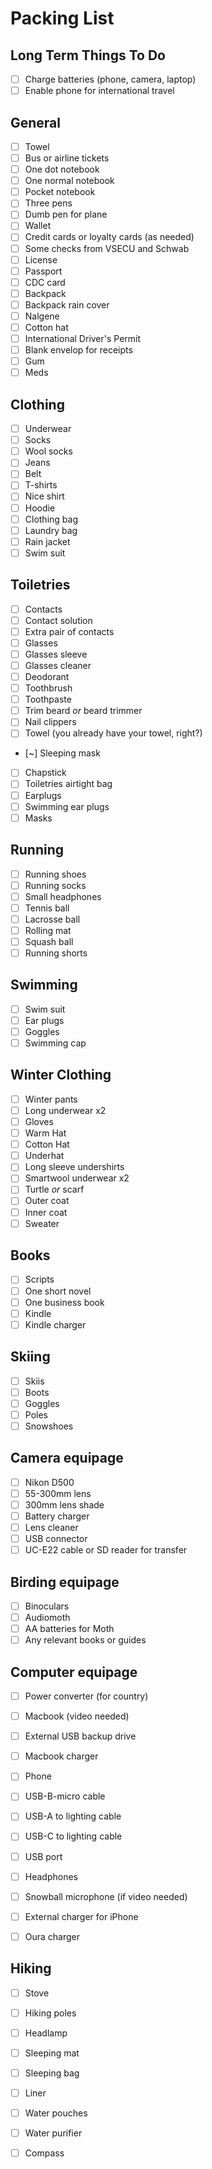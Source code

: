 # Packing List

## Long Term Things To Do
- [ ] Charge batteries (phone, camera, laptop)
- [ ] Enable phone for international travel

## General
- [ ] Towel
- [ ] Bus or airline tickets
- [ ] One dot notebook
- [ ] One normal notebook
- [ ] Pocket notebook
- [ ] Three pens
- [ ] Dumb pen for plane
- [ ] Wallet
- [ ] Credit cards or loyalty cards (as needed)
- [ ] Some checks from VSECU and Schwab
- [ ] License
- [ ] Passport
- [ ] CDC card
- [ ] Backpack
- [ ] Backpack rain cover
- [ ] Nalgene
- [ ] Cotton hat
- [ ] International Driver's Permit
- [ ] Blank envelop for receipts
- [ ] Gum
- [ ] Meds

## Clothing
- [ ] Underwear
- [ ] Socks
- [ ] Wool socks
- [ ] Jeans
- [ ] Belt
- [ ] T-shirts
- [ ] Nice shirt
- [ ] Hoodie
- [ ] Clothing bag
- [ ] Laundry bag
- [ ] Rain jacket
- [ ] Swim suit

## Toiletries
- [ ] Contacts
- [ ] Contact solution
- [ ] Extra pair of contacts
- [ ] Glasses
- [ ] Glasses sleeve
- [ ] Glasses cleaner
- [ ] Deodorant
- [ ] Toothbrush
- [ ] Toothpaste
- [ ] Trim beard _or_ beard trimmer
- [ ] Nail clippers
- [ ] Towel (you already have your towel, right?)
- [~] Sleeping mask
- [ ] Chapstick
- [ ] Toiletries airtight bag
- [ ] Earplugs
- [ ] Swimming ear plugs
- [ ] Masks

## Running
- [ ] Running shoes
- [ ] Running socks
- [ ] Small headphones
- [ ] Tennis ball
- [ ] Lacrosse ball
- [ ] Rolling mat
- [ ] Squash ball
- [ ] Running shorts

## Swimming
- [ ] Swim suit
- [ ] Ear plugs
- [ ] Goggles
- [ ] Swimming cap

## Winter Clothing
- [ ] Winter pants
- [ ] Long underwear x2
- [ ] Gloves
- [ ] Warm Hat
- [ ] Cotton Hat
- [ ] Underhat
- [ ] Long sleeve undershirts
- [ ] Smartwool underwear x2
- [ ] Turtle _or_ scarf
- [ ] Outer coat
- [ ] Inner coat
- [ ] Sweater

## Books
- [ ] Scripts
- [ ] One short novel
- [ ] One business book
- [ ] Kindle
- [ ] Kindle charger

## Skiing
- [ ] Skiis
- [ ] Boots
- [ ] Goggles
- [ ] Poles
- [ ] Snowshoes

## Camera equipage
- [ ] Nikon D500
- [ ] 55-300mm lens
- [ ] 300mm lens shade
- [ ] Battery charger
- [ ] Lens cleaner
- [ ] USB connector
- [ ] UC-E22 cable or SD reader for transfer

## Birding equipage
- [ ] Binoculars
- [ ] Audiomoth
- [ ] AA batteries for Moth
- [ ] Any relevant books or guides

## Computer equipage
- [ ] Power converter (for country)
- [ ] Macbook (video needed)
- [ ] External USB backup drive
- [ ] Macbook charger
- [ ] Phone
- [ ] USB-B-micro cable
- [ ] USB-A to lighting cable
- [ ] USB-C to lighting cable
- [ ] USB port
- [ ] Headphones
- [ ] Snowball microphone (if video needed)
- [ ] External charger for iPhone
- [ ] Oura charger


## Hiking
- [ ] Stove
- [ ] Hiking poles
- [ ] Headlamp
- [ ] Sleeping mat
- [ ] Sleeping bag
- [ ] Liner
- [ ] Water pouches
- [ ] Water purifier
- [ ] Compass

